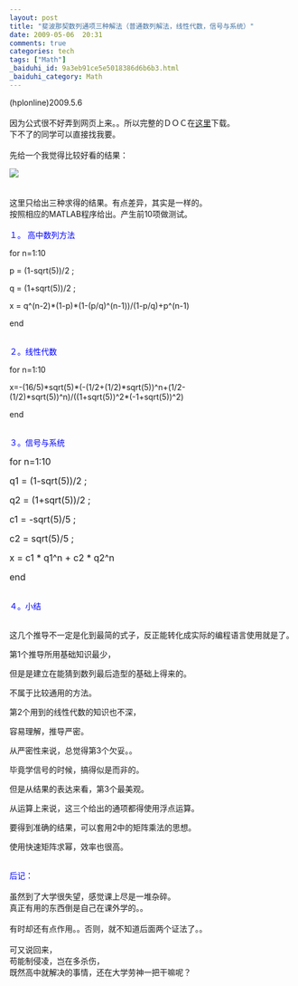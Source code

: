 ```yaml
---
layout: post
title: "斐波那契数列通项三种解法（普通数列解法，线性代数，信号与系统）"
date: 2009-05-06  20:31
comments: true
categories: tech
tags: ["Math"]
_baiduhi_id: 9a3eb91ce5e5018386d6b6b3.html
_baiduhi_category: Math
---
```


(hplonline)2009.5.6<br/><br/>
因为公式很不好弄到网页上来。。所以完整的ＤＯＣ在<a target="_blank" href="http://www.box.net/shared/t6rji37qb4">这里</a>下载。<br/>
下不了的同学可以直接找我要。<br/><br/>
先给一个我觉得比较好看的结果：<br/><div forimg="1"><img border="0" src="http://hiphotos.baidu.com/hplonline/pic/item/c5ed3ffae46aabaa9f5146d0.jpg" small="0" class="blogimg"/></div>
<br/><br/>
这里只给出三种求得的结果。有点差异，其实是一样的。<br/>
按照相应的MATLAB程序给出。产生前10项做测试。<br/><br/><font color="#0000ff">１。</font>          <span style="font-size: 10.5pt;"><font color="#0000ff">高中数列方法</font><br/></span>
<p class="MsoNormal"><span>for n=1:10</span></p>
<p class="MsoNormal"><span>p = (1-sqrt(5))/2 ;</span></p>
<p class="MsoNormal"><span>q = (1+sqrt(5))/2 ;</span></p>
<p class="MsoNormal"><span>x = q^(n-2)*(1-p)*(1-(p/q)^(n-1))/(1-p/q)+p^(n-1)</span></p>
<p class="MsoNormal"><span>end</span></p>
<span style="font-size: 10.5pt;"><br/></span>          <font color="#0000ff"><span style="font-size: 10.5pt;">２。线性代数</span></font><br/><p class="MsoNormal"><span>for n=1:10</span></p>
<p class="MsoNormal"><span>x=-(16/5)*sqrt(5)*(-(1/2+(1/2)*sqrt(5))^n+(1/2-(1/2)*sqrt(5))^n)/((1+sqrt(5))^2*(-1+sqrt(5))^2)</span></p>
<p class="MsoNormal"><span>end</span></p>
<br/><font color="#0000ff"><span style="font-size: 10.5pt;">３。信号与系统</span></font><br/><p align="left" class="MsoNormal" style="text-align: left;"><span style="font-size: 12pt;">for n=1:10</span></p>
<p align="left" class="MsoNormal" style="text-align: left;"><span style="font-size: 12pt;">q1 = (1-sqrt(5))/2 ;</span></p>
<p align="left" class="MsoNormal" style="text-align: left;"><span style="font-size: 12pt;">q2 = (1+sqrt(5))/2 ;</span></p>
<p align="left" class="MsoNormal" style="text-align: left;"><span style="font-size: 12pt;">c1 = -sqrt(5)/5 ;</span></p>
<p align="left" class="MsoNormal" style="text-align: left;"><span style="font-size: 12pt;">c2 = sqrt(5)/5 ;</span></p>
<p align="left" class="MsoNormal" style="text-align: left;"><span style="font-size: 12pt;">x = c1 * q1^n + c2 * q2^n </span></p>
<p align="left" class="MsoNormal" style="text-align: left;"><span style="font-size: 12pt;">end</span></p>
<br/><font color="#0000ff"><span style="font-size: 10.5pt;">４。小结</span></font><br/><br/><p class="MsoNormal"><span>这几个推导不一定是化到最简的式子，反正能转化成实际的编程语言使用就是了。</span></p>
<p class="MsoNormal"><span> </span></p>
<p class="MsoNormal"><span>第</span><span>1</span><span>个推导所用基础知识最少，</span></p>
<p class="MsoNormal"><span>但是是建立在能猜到数列最后造型的基础上得来的。</span></p>
<p class="MsoNormal"><span>不属于比较通用的方法。</span></p>
<p class="MsoNormal"><span> </span></p>
<p class="MsoNormal"><span>第</span><span>2</span><span>个用到的线性代数的知识也不深，</span></p>
<p class="MsoNormal"><span>容易理解，推导严密。</span></p>
<p class="MsoNormal"><span> </span></p>
<p class="MsoNormal"><span>从严密性来说，总觉得第</span><span>3</span><span>个欠妥。。</span></p>
<p class="MsoNormal"><span>毕竟学信号的时候，搞得似是而非的。</span></p>
<p class="MsoNormal"><span>但是从结果的表达来看，第</span><span>3</span><span>个最美观。</span></p>
<p class="MsoNormal"><span> </span></p>
<p class="MsoNormal"><span>从运算上来说，这三个给出的通项都得使用浮点运算。</span></p>
<p class="MsoNormal"><span>要得到准确的结果，可以套用</span><span>2</span><span>中的矩阵乘法的思想。</span></p>
<p class="MsoNormal"><span>使用快速矩阵求幂，效率也很高。</span></p>
<br/><font color="#0000ff">后记：</font><br/><br/>
虽然到了大学很失望，感觉课上尽是一堆杂碎。<br/>
真正有用的东西倒是自己在课外学的。。<br/><br/>
有时却还有点作用。。否则，就不知道后面两个证法了。。<br/><br/>
可又说回来，<br/>
苟能制侵凌，岂在多杀伤，<br/>
既然高中就解决的事情，还在大学劳神一把干嘛呢？
